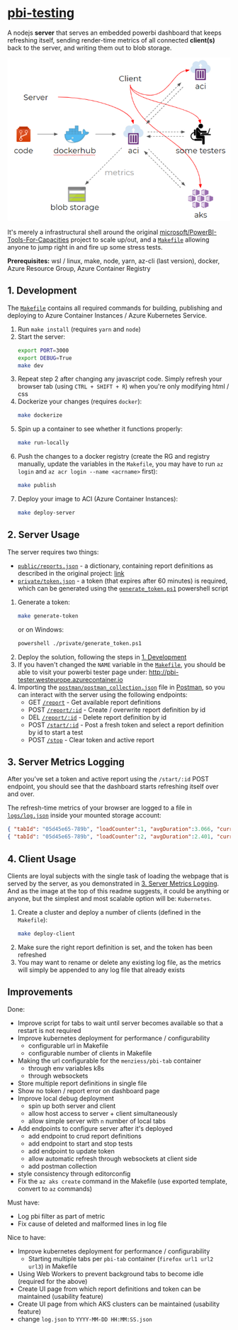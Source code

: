 # [pbi-testing](/README.md)

A nodejs **server** that serves an embedded powerbi dashboard that keeps refreshing itself, sending render-time metrics of all connected **client(s)** back to the server, and writing them out to blob storage.

<img src="res/testing-powerbi-reports.png" alt="Testing PowerBI reports overview" width="750"/>

It's merely a infrastructural shell around the original [microsoft/PowerBI-Tools-For-Capacities](https://github.com/microsoft/PowerBI-Tools-For-Capacities) project to scale up/out, and a [`Makefile`](Makefile) allowing anyone to jump right in and fire up some stress tests.

**Prerequisites:** wsl / linux, make, node, yarn, az-cli (last version), docker, Azure Resource Group, Azure Container Registry

## 1. Development

The [`Makefile`](Makefile) contains all required commands for building, publishing and deploying to Azure Container Instances / Azure Kubernetes Service.

1. Run `make install` (requires `yarn` and `node`)
1. Start the server:
   ```bash
   export PORT=3000
   export DEBUG=True
   make dev
   ```
1. Repeat step 2 after changing any javascript code.
   Simply refresh your browser tab (using `CTRL + SHIFT + R`) when you're only modifying html / css
1. Dockerize your changes (requires `docker`):
   ```bash
   make dockerize
   ```
1. Spin up a container to see whether it functions properly:
   ```bash
   make run-locally
   ```
1. Push the changes to a docker registry (create the RG and registry manually, update the variables in the `Makefile`, you may have to run `az login` and `az acr login --name <acrname>` first):
   ```bash
   make publish
   ```
1. Deploy your image to ACI (Azure Container Instances):
   ```bash
   make deploy-server
   ```

## 2. Server Usage

The server requires two things:

- [`public/reports.json`](public/reports.json) - a dictionary, containing report definitions as described in the original project: [link](https://github.com/microsoft/PowerBI-Tools-For-Capacities/tree/master/RealisticLoadTestTool)
- [`private/token.json`](private/token.json) - a token (that expires after 60 minutes) is required, which can be generated using the [`generate_token.ps1`](private/generate_token.ps1) powershell script

1. Generate a token:
   ```bash
   make generate-token
   ```
   or on Windows:
   ```bash
   powershell ./private/generate_token.ps1
   ```
1. Deploy the solution, following the steps in [1. Development](#1-development)
1. If you haven't changed the `NAME` variable in the [`Makefile`](Makefile), you should be able to visit your powerbi tester page under: http://pbi-tester.westeurope.azurecontainer.io
1. Importing the [`postman/postman_collection.json`](postman/postman_collection.json) file in [Postman](https://www.postman.com/), so you can interact with the server using the following endpoints:
   - GET [`/report`](http://localhost:3000/report) - Get available report definitions
   - POST [`/report/:id`](https://www.postman.com/) - Create / overwrite report definition by id
   - DEL [`/report/:id`](https://www.postman.com/) - Delete report definition by id
   - POST [`/start/:id`](https://www.postman.com/) - Post a fresh token and select a report definition by id to start a test
   - POST [`/stop`](https://www.postman.com/) - Clear token and active report

## 3. Server Metrics Logging

After you've set a token and active report using the `/start/:id` POST endpoint, you should see that the dashboard starts refreshing itself over and over.

The refresh-time metrics of your browser are logged to a file in [`logs/log.json`](logs/log.json) inside your mounted storage account:

```json
{ "tabId": "05d45e65-789b", "loadCounter":1, "avgDuration":3.066, "currDuration":3.066, "thinkTimeSeconds":1, "timeStamp":"2020-06-30T13:54:57.750Z" },
{ "tabId": "05d45e65-789b", "loadCounter":2, "avgDuration":2.401, "currDuration":1.736, "thinkTimeSeconds":1, "timeStamp":"2020-06-30T13:55:00.485Z" },
```

## 4. Client Usage

Clients are loyal subjects with the single task of loading the webpage that is served by the server, as you demonstrated in [3. Server Metrics Logging](#3-Server-Metrics-Logging). And as the image at the top of this readme suggests, it could be anything or anyone, but the simplest and most scalable option will be: `Kubernetes`.

1. Create a cluster and deploy a number of clients (defined in the `Makefile`):
   ```bash
   make deploy-client
   ```
1. Make sure the right report definition is set, and the token has been refreshed
1. You may want to rename or delete any existing log file, as the metrics will simply be appended to any log file that already exists

## Improvements

Done:

- Improve script for tabs to wait until server becomes available so that a restart is not required
- Improve kubernetes deployment for performance / configurability
  - configurable url in Makefile
  - configurable number of clients in Makefile
- Making the url configurable for the `menziess/pbi-tab` container
  - through env variables k8s
  - through websockets
- Store multiple report definitions in single file
- Show no token / report error on dashboard page
- Improve local debug deployment
  - spin up both server and client
  - allow host access to server + client simultaneously
  - allow simple server with `n` number of local tabs
- Add endpoints to configure server after it's deployed
  - add endpoint to crud report definitions
  - add endpoint to start and stop tests
  - add endpoint to update token
  - allow automatic refresh through websockets at client side
  - add postman collection
- style consistency through editorconfig
- Fix the `az aks create` command in the Makefile (use exported template, convert to `az` commands)

Must have:

- Log pbi filter as part of metric
- Fix cause of deleted and malformed lines in log file

Nice to have:

- Improve kubernetes deployment for performance / configurability
  - Starting multiple tabs per `pbi-tab` container (`firefox url1 url2 url3`) in Makefile
- Using Web Workers to prevent background tabs to become idle (required for the above)
- Create UI page from which report definitions and token can be maintained (usability feature)
- Create UI page from which AKS clusters can be maintained (usability feature)
- change `log.json` to `YYYY-MM-DD HH:MM:SS.json`
